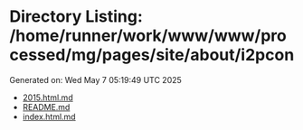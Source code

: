 # Directory Listing: /home/runner/work/www/www/processed/mg/pages/site/about/i2pcon
Generated on: Wed May  7 05:19:49 UTC 2025

- [2015.html.md](2015.html.md)
- [README.md](README.md)
- [index.html.md](index.html.md)
